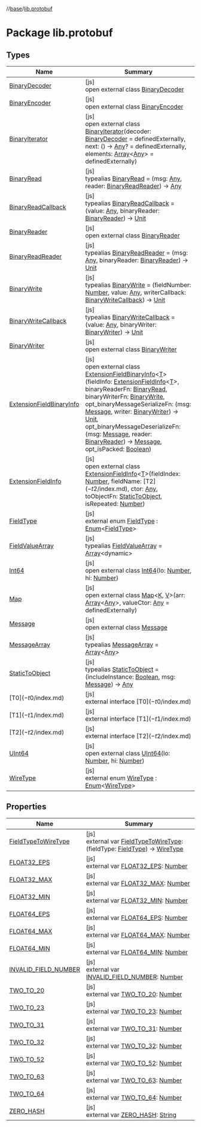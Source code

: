 //[base](../../index.md)/[lib.protobuf](index.md)

# Package lib.protobuf

## Types

| Name | Summary |
|---|---|
| [BinaryDecoder](-binary-decoder/index.md) | [js]<br>open external class [BinaryDecoder](-binary-decoder/index.md) |
| [BinaryEncoder](-binary-encoder/index.md) | [js]<br>open external class [BinaryEncoder](-binary-encoder/index.md) |
| [BinaryIterator](-binary-iterator/index.md) | [js]<br>open external class [BinaryIterator](-binary-iterator/index.md)(decoder: [BinaryDecoder](-binary-decoder/index.md) = definedExternally, next: () -&gt; [Any](https://kotlinlang.org/api/latest/jvm/stdlib/kotlin/-any/index.html)? = definedExternally, elements: [Array](https://kotlinlang.org/api/latest/jvm/stdlib/kotlin/-array/index.html)&lt;[Any](https://kotlinlang.org/api/latest/jvm/stdlib/kotlin/-any/index.html)&gt; = definedExternally) |
| [BinaryRead](index.md#-912733953%2FClasslikes%2F-951264851) | [js]<br>typealias [BinaryRead](index.md#-912733953%2FClasslikes%2F-951264851) = (msg: [Any](https://kotlinlang.org/api/latest/jvm/stdlib/kotlin/-any/index.html), reader: [BinaryReadReader](index.md#102622972%2FClasslikes%2F-951264851)) -&gt; [Any](https://kotlinlang.org/api/latest/jvm/stdlib/kotlin/-any/index.html) |
| [BinaryReadCallback](index.md#-1461984710%2FClasslikes%2F-951264851) | [js]<br>typealias [BinaryReadCallback](index.md#-1461984710%2FClasslikes%2F-951264851) = (value: [Any](https://kotlinlang.org/api/latest/jvm/stdlib/kotlin/-any/index.html), binaryReader: [BinaryReader](-binary-reader/index.md)) -&gt; [Unit](https://kotlinlang.org/api/latest/jvm/stdlib/kotlin/-unit/index.html) |
| [BinaryReader](-binary-reader/index.md) | [js]<br>open external class [BinaryReader](-binary-reader/index.md) |
| [BinaryReadReader](index.md#102622972%2FClasslikes%2F-951264851) | [js]<br>typealias [BinaryReadReader](index.md#102622972%2FClasslikes%2F-951264851) = (msg: [Any](https://kotlinlang.org/api/latest/jvm/stdlib/kotlin/-any/index.html), binaryReader: [BinaryReader](-binary-reader/index.md)) -&gt; [Unit](https://kotlinlang.org/api/latest/jvm/stdlib/kotlin/-unit/index.html) |
| [BinaryWrite](index.md#-2100345842%2FClasslikes%2F-951264851) | [js]<br>typealias [BinaryWrite](index.md#-2100345842%2FClasslikes%2F-951264851) = (fieldNumber: [Number](https://kotlinlang.org/api/latest/jvm/stdlib/kotlin/-number/index.html), value: [Any](https://kotlinlang.org/api/latest/jvm/stdlib/kotlin/-any/index.html), writerCallback: [BinaryWriteCallback](index.md#1567219273%2FClasslikes%2F-951264851)) -&gt; [Unit](https://kotlinlang.org/api/latest/jvm/stdlib/kotlin/-unit/index.html) |
| [BinaryWriteCallback](index.md#1567219273%2FClasslikes%2F-951264851) | [js]<br>typealias [BinaryWriteCallback](index.md#1567219273%2FClasslikes%2F-951264851) = (value: [Any](https://kotlinlang.org/api/latest/jvm/stdlib/kotlin/-any/index.html), binaryWriter: [BinaryWriter](-binary-writer/index.md)) -&gt; [Unit](https://kotlinlang.org/api/latest/jvm/stdlib/kotlin/-unit/index.html) |
| [BinaryWriter](-binary-writer/index.md) | [js]<br>open external class [BinaryWriter](-binary-writer/index.md) |
| [ExtensionFieldBinaryInfo](-extension-field-binary-info/index.md) | [js]<br>open external class [ExtensionFieldBinaryInfo](-extension-field-binary-info/index.md)&lt;[T](-extension-field-binary-info/index.md)&gt;(fieldInfo: [ExtensionFieldInfo](-extension-field-info/index.md)&lt;[T](-extension-field-binary-info/index.md)&gt;, binaryReaderFn: [BinaryRead](index.md#-912733953%2FClasslikes%2F-951264851), binaryWriterFn: [BinaryWrite](index.md#-2100345842%2FClasslikes%2F-951264851), opt_binaryMessageSerializeFn: (msg: [Message](-message/index.md), writer: [BinaryWriter](-binary-writer/index.md)) -&gt; [Unit](https://kotlinlang.org/api/latest/jvm/stdlib/kotlin/-unit/index.html), opt_binaryMessageDeserializeFn: (msg: [Message](-message/index.md), reader: [BinaryReader](-binary-reader/index.md)) -&gt; [Message](-message/index.md), opt_isPacked: [Boolean](https://kotlinlang.org/api/latest/jvm/stdlib/kotlin/-boolean/index.html)) |
| [ExtensionFieldInfo](-extension-field-info/index.md) | [js]<br>open external class [ExtensionFieldInfo](-extension-field-info/index.md)&lt;[T](-extension-field-info/index.md)&gt;(fieldIndex: [Number](https://kotlinlang.org/api/latest/jvm/stdlib/kotlin/-number/index.html), fieldName: [T$2](-t$2/index.md), ctor: [Any](https://kotlinlang.org/api/latest/jvm/stdlib/kotlin/-any/index.html), toObjectFn: [StaticToObject](index.md#-787487058%2FClasslikes%2F-951264851), isRepeated: [Number](https://kotlinlang.org/api/latest/jvm/stdlib/kotlin/-number/index.html)) |
| [FieldType](-field-type/index.md) | [js]<br>external enum [FieldType](-field-type/index.md) : [Enum](https://kotlinlang.org/api/latest/jvm/stdlib/kotlin/-enum/index.html)&lt;[FieldType](-field-type/index.md)&gt; |
| [FieldValueArray](index.md#-1593235606%2FClasslikes%2F-951264851) | [js]<br>typealias [FieldValueArray](index.md#-1593235606%2FClasslikes%2F-951264851) = [Array](https://kotlinlang.org/api/latest/jvm/stdlib/kotlin/-array/index.html)&lt;dynamic&gt; |
| [Int64](-int64/index.md) | [js]<br>open external class [Int64](-int64/index.md)(lo: [Number](https://kotlinlang.org/api/latest/jvm/stdlib/kotlin/-number/index.html), hi: [Number](https://kotlinlang.org/api/latest/jvm/stdlib/kotlin/-number/index.html)) |
| [Map](-map/index.md) | [js]<br>open external class [Map](-map/index.md)&lt;[K](-map/index.md), [V](-map/index.md)&gt;(arr: [Array](https://kotlinlang.org/api/latest/jvm/stdlib/kotlin/-array/index.html)&lt;[Any](https://kotlinlang.org/api/latest/jvm/stdlib/kotlin/-any/index.html)&gt;, valueCtor: [Any](https://kotlinlang.org/api/latest/jvm/stdlib/kotlin/-any/index.html) = definedExternally) |
| [Message](-message/index.md) | [js]<br>open external class [Message](-message/index.md) |
| [MessageArray](index.md#-185924924%2FClasslikes%2F-951264851) | [js]<br>typealias [MessageArray](index.md#-185924924%2FClasslikes%2F-951264851) = [Array](https://kotlinlang.org/api/latest/jvm/stdlib/kotlin/-array/index.html)&lt;[Any](https://kotlinlang.org/api/latest/jvm/stdlib/kotlin/-any/index.html)&gt; |
| [StaticToObject](index.md#-787487058%2FClasslikes%2F-951264851) | [js]<br>typealias [StaticToObject](index.md#-787487058%2FClasslikes%2F-951264851) = (includeInstance: [Boolean](https://kotlinlang.org/api/latest/jvm/stdlib/kotlin/-boolean/index.html), msg: [Message](-message/index.md)) -&gt; [Any](https://kotlinlang.org/api/latest/jvm/stdlib/kotlin/-any/index.html) |
| [T$0](-t$0/index.md) | [js]<br>external interface [T$0](-t$0/index.md) |
| [T$1](-t$1/index.md) | [js]<br>external interface [T$1](-t$1/index.md) |
| [T$2](-t$2/index.md) | [js]<br>external interface [T$2](-t$2/index.md) |
| [UInt64](-u-int64/index.md) | [js]<br>open external class [UInt64](-u-int64/index.md)(lo: [Number](https://kotlinlang.org/api/latest/jvm/stdlib/kotlin/-number/index.html), hi: [Number](https://kotlinlang.org/api/latest/jvm/stdlib/kotlin/-number/index.html)) |
| [WireType](-wire-type/index.md) | [js]<br>external enum [WireType](-wire-type/index.md) : [Enum](https://kotlinlang.org/api/latest/jvm/stdlib/kotlin/-enum/index.html)&lt;[WireType](-wire-type/index.md)&gt; |

## Properties

| Name | Summary |
|---|---|
| [FieldTypeToWireType](-field-type-to-wire-type.md) | [js]<br>external var [FieldTypeToWireType](-field-type-to-wire-type.md): (fieldType: [FieldType](-field-type/index.md)) -&gt; [WireType](-wire-type/index.md) |
| [FLOAT32_EPS](-f-l-o-a-t32_-e-p-s.md) | [js]<br>external var [FLOAT32_EPS](-f-l-o-a-t32_-e-p-s.md): [Number](https://kotlinlang.org/api/latest/jvm/stdlib/kotlin/-number/index.html) |
| [FLOAT32_MAX](-f-l-o-a-t32_-m-a-x.md) | [js]<br>external var [FLOAT32_MAX](-f-l-o-a-t32_-m-a-x.md): [Number](https://kotlinlang.org/api/latest/jvm/stdlib/kotlin/-number/index.html) |
| [FLOAT32_MIN](-f-l-o-a-t32_-m-i-n.md) | [js]<br>external var [FLOAT32_MIN](-f-l-o-a-t32_-m-i-n.md): [Number](https://kotlinlang.org/api/latest/jvm/stdlib/kotlin/-number/index.html) |
| [FLOAT64_EPS](-f-l-o-a-t64_-e-p-s.md) | [js]<br>external var [FLOAT64_EPS](-f-l-o-a-t64_-e-p-s.md): [Number](https://kotlinlang.org/api/latest/jvm/stdlib/kotlin/-number/index.html) |
| [FLOAT64_MAX](-f-l-o-a-t64_-m-a-x.md) | [js]<br>external var [FLOAT64_MAX](-f-l-o-a-t64_-m-a-x.md): [Number](https://kotlinlang.org/api/latest/jvm/stdlib/kotlin/-number/index.html) |
| [FLOAT64_MIN](-f-l-o-a-t64_-m-i-n.md) | [js]<br>external var [FLOAT64_MIN](-f-l-o-a-t64_-m-i-n.md): [Number](https://kotlinlang.org/api/latest/jvm/stdlib/kotlin/-number/index.html) |
| [INVALID_FIELD_NUMBER](-i-n-v-a-l-i-d_-f-i-e-l-d_-n-u-m-b-e-r.md) | [js]<br>external var [INVALID_FIELD_NUMBER](-i-n-v-a-l-i-d_-f-i-e-l-d_-n-u-m-b-e-r.md): [Number](https://kotlinlang.org/api/latest/jvm/stdlib/kotlin/-number/index.html) |
| [TWO_TO_20](-t-w-o_-t-o_20.md) | [js]<br>external var [TWO_TO_20](-t-w-o_-t-o_20.md): [Number](https://kotlinlang.org/api/latest/jvm/stdlib/kotlin/-number/index.html) |
| [TWO_TO_23](-t-w-o_-t-o_23.md) | [js]<br>external var [TWO_TO_23](-t-w-o_-t-o_23.md): [Number](https://kotlinlang.org/api/latest/jvm/stdlib/kotlin/-number/index.html) |
| [TWO_TO_31](-t-w-o_-t-o_31.md) | [js]<br>external var [TWO_TO_31](-t-w-o_-t-o_31.md): [Number](https://kotlinlang.org/api/latest/jvm/stdlib/kotlin/-number/index.html) |
| [TWO_TO_32](-t-w-o_-t-o_32.md) | [js]<br>external var [TWO_TO_32](-t-w-o_-t-o_32.md): [Number](https://kotlinlang.org/api/latest/jvm/stdlib/kotlin/-number/index.html) |
| [TWO_TO_52](-t-w-o_-t-o_52.md) | [js]<br>external var [TWO_TO_52](-t-w-o_-t-o_52.md): [Number](https://kotlinlang.org/api/latest/jvm/stdlib/kotlin/-number/index.html) |
| [TWO_TO_63](-t-w-o_-t-o_63.md) | [js]<br>external var [TWO_TO_63](-t-w-o_-t-o_63.md): [Number](https://kotlinlang.org/api/latest/jvm/stdlib/kotlin/-number/index.html) |
| [TWO_TO_64](-t-w-o_-t-o_64.md) | [js]<br>external var [TWO_TO_64](-t-w-o_-t-o_64.md): [Number](https://kotlinlang.org/api/latest/jvm/stdlib/kotlin/-number/index.html) |
| [ZERO_HASH](-z-e-r-o_-h-a-s-h.md) | [js]<br>external var [ZERO_HASH](-z-e-r-o_-h-a-s-h.md): [String](https://kotlinlang.org/api/latest/jvm/stdlib/kotlin/-string/index.html) |
